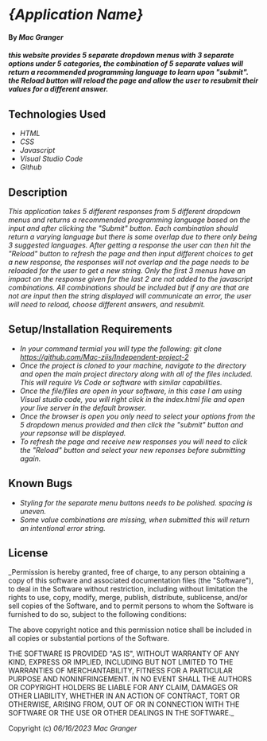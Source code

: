 # _{Application Name}_

#### By _**Mac Granger**_

#### _this website provides 5 separate dropdown menus with 3 separate options under 5 categories, the combination of 5 separate values will return a recommended programming language to learn upon "submit". the Reload button will reload the page and allow the user to resubmit their values for a different answer._

## Technologies Used

* _HTML_
* _CSS_
* _Javascript_
* _Visual Studio Code_
* _Github_

## Description

_This application takes 5 different responses from 5 different dropdown menus and returns a recommended programming language based on the input and after clicking the "Submit" button. Each combination should return a varying language but there is some overlap due to there only being 3 suggested languages. After getting a response the user can then hit the "Reload" button to refresh the page and then input different choices to get a new response, the responses will not overlap and the page needs to be reloaded for the user to get a new string. Only the first 3 menus have an impact on the response given for the last 2 are not added to the javascript combinations. All combinations should be included but if any are that are not are input then the string displayed will communicate an error, the user will need to reload, choose different answers, and resubmit._

## Setup/Installation Requirements

* _In your command termial you will type the following: git clone https://github.com/Mac-ziis/Independent-project-2_
* _Once the project is cloned to your machine, navigate to the directory and open the main project directory along with all of the files included. This will require Vs Code or software with similar capabilities._
* _Once the file/files are open in your software, in this case I am using Visual studio code, you will right click in the index.html file and open your live server in the default browser._
* _Once the browser is open you only need to select your options from the 5 dropdown menus provided and then click the "submit" button and your repsonse will be displayed._
* _To refresh the page and receive new responses you will need to click the "Reload" button and select your new reponses before submitting again._

## Known Bugs

* _Styling for the separate menu buttons needs to be polished. spacing is uneven._
* _Some value combinations are missing, when submitted this will return an intentional error string._

## License

_Permission is hereby granted, free of charge, to any person obtaining a copy
of this software and associated documentation files (the "Software"), to deal
in the Software without restriction, including without limitation the rights
to use, copy, modify, merge, publish, distribute, sublicense, and/or sell
copies of the Software, and to permit persons to whom the Software is
furnished to do so, subject to the following conditions:

The above copyright notice and this permission notice shall be included in all
copies or substantial portions of the Software.

THE SOFTWARE IS PROVIDED "AS IS", WITHOUT WARRANTY OF ANY KIND, EXPRESS OR
IMPLIED, INCLUDING BUT NOT LIMITED TO THE WARRANTIES OF MERCHANTABILITY,
FITNESS FOR A PARTICULAR PURPOSE AND NONINFRINGEMENT. IN NO EVENT SHALL THE
AUTHORS OR COPYRIGHT HOLDERS BE LIABLE FOR ANY CLAIM, DAMAGES OR OTHER
LIABILITY, WHETHER IN AN ACTION OF CONTRACT, TORT OR OTHERWISE, ARISING FROM,
OUT OF OR IN CONNECTION WITH THE SOFTWARE OR THE USE OR OTHER DEALINGS IN THE
SOFTWARE._

Copyright (c) _06/16/2023_ _Mac Granger_
